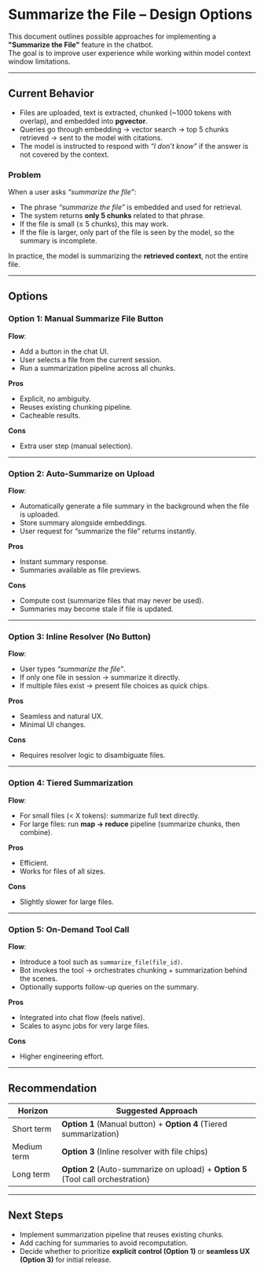 # Summarize the File – Design Options

This document outlines possible approaches for implementing a **"Summarize the File"** feature in the chatbot.  
The goal is to improve user experience while working within model context window limitations.

---

## Current Behavior

- Files are uploaded, text is extracted, chunked (~1000 tokens with overlap), and embedded into **pgvector**.  
- Queries go through embedding → vector search → top 5 chunks retrieved → sent to the model with citations.  
- The model is instructed to respond with *“I don’t know”* if the answer is not covered by the context.

### Problem

When a user asks *“summarize the file”*:
- The phrase *“summarize the file”* is embedded and used for retrieval.  
- The system returns **only 5 chunks** related to that phrase.  
- If the file is small (≤ 5 chunks), this may work.  
- If the file is larger, only part of the file is seen by the model, so the summary is incomplete.  

In practice, the model is summarizing the **retrieved context**, not the entire file.

---

## Options

### Option 1: Manual **Summarize File** Button
**Flow**:  
- Add a button in the chat UI.  
- User selects a file from the current session.  
- Run a summarization pipeline across all chunks.

**Pros**
- Explicit, no ambiguity.  
- Reuses existing chunking pipeline.  
- Cacheable results.  

**Cons**
- Extra user step (manual selection).  

---

### Option 2: Auto-Summarize on Upload
**Flow**:  
- Automatically generate a file summary in the background when the file is uploaded.  
- Store summary alongside embeddings.  
- User request for “summarize the file” returns instantly.

**Pros**
- Instant summary response.  
- Summaries available as file previews.  

**Cons**
- Compute cost (summarize files that may never be used).  
- Summaries may become stale if file is updated.  

---

### Option 3: Inline Resolver (No Button)
**Flow**:  
- User types *“summarize the file”*.  
- If only one file in session → summarize it directly.  
- If multiple files exist → present file choices as quick chips.  

**Pros**
- Seamless and natural UX.  
- Minimal UI changes.  

**Cons**
- Requires resolver logic to disambiguate files.  

---

### Option 4: Tiered Summarization
**Flow**:  
- For small files (< X tokens): summarize full text directly.  
- For large files: run **map → reduce** pipeline (summarize chunks, then combine).  

**Pros**
- Efficient.  
- Works for files of all sizes.  

**Cons**
- Slightly slower for large files.  

---

### Option 5: On-Demand Tool Call
**Flow**:  
- Introduce a tool such as `summarize_file(file_id)`.  
- Bot invokes the tool → orchestrates chunking + summarization behind the scenes.  
- Optionally supports follow-up queries on the summary.

**Pros**
- Integrated into chat flow (feels native).  
- Scales to async jobs for very large files.  

**Cons**
- Higher engineering effort.  

---

## Recommendation

| Horizon        | Suggested Approach                                      |
|----------------|----------------------------------------------------------|
| Short term     | **Option 1** (Manual button) + **Option 4** (Tiered summarization) |
| Medium term    | **Option 3** (Inline resolver with file chips)           |
| Long term      | **Option 2** (Auto-summarize on upload) + **Option 5** (Tool call orchestration) |

---

## Next Steps

- Implement summarization pipeline that reuses existing chunks.  
- Add caching for summaries to avoid recomputation.  
- Decide whether to prioritize **explicit control (Option 1)** or **seamless UX (Option 3)** for initial release.  
